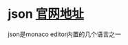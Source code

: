 # json [官网地址](https://microsoft.github.io/monaco-editor/typedoc/modules/languages.json.html)

json是monaco editor内置的几个语言之一
